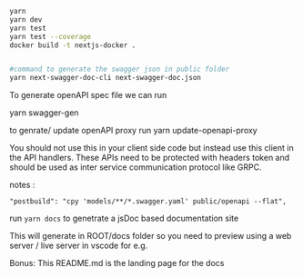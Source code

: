 ```bash
yarn
yarn dev
yarn test
yarn test --coverage
docker build -t nextjs-docker .


#command to generate the swagger json in public folder
yarn next-swagger-doc-cli next-swagger-doc.json
```

To generate openAPI spec file we can run

yarn swagger-gen

to genrate/ update openAPI proxy run
yarn update-openapi-proxy

You should not use this in your client side code but instead use this client in the API handlers. These APIs need to be protected with headers token and should be used as inter service communication protocol like GRPC.

notes :

```
"postbuild": "cpy 'models/**/*.swagger.yaml' public/openapi --flat",
```

run `yarn docs` to genetrate a jsDoc based documentation site

This will generate in ROOT/docs folder so you need to preview using a web server / live server in vscode for e.g.

Bonus: This README.md is the landing page for the docs
